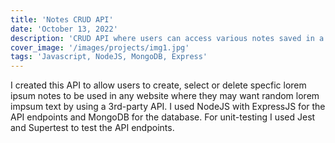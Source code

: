 ```yaml
---
title: 'Notes CRUD API'
date: 'October 13, 2022'
description: 'CRUD API where users can access various notes saved in a mongo database'
cover_image: '/images/projects/img1.jpg'
tags: 'Javascript, NodeJS, MongoDB, Express'
---
```


I created this API to allow users to create, select or delete specfic lorem ipsum notes to be used in any website where they may want random lorem impsum text by using a 3rd-party API. I used NodeJS with ExpressJS for the API endpoints and MongoDB for the database. For unit-testing I used Jest and Supertest to test the API endpoints.
